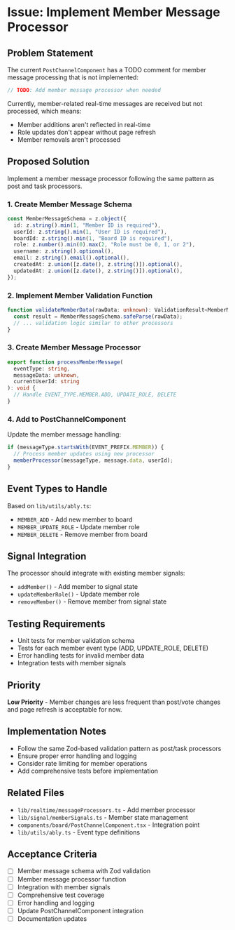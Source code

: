 # Issue: Implement Member Message Processor

## Problem Statement

The current `PostChannelComponent` has a TODO comment for member message processing that is not implemented:

```typescript
// TODO: Add member message processor when needed
```

Currently, member-related real-time messages are received but not processed, which means:

- Member additions aren't reflected in real-time
- Role updates don't appear without page refresh
- Member removals aren't processed

## Proposed Solution

Implement a member message processor following the same pattern as post and task processors.

### 1. Create Member Message Schema

```typescript
const MemberMessageSchema = z.object({
  id: z.string().min(1, "Member ID is required"),
  userId: z.string().min(1, "User ID is required"),
  boardId: z.string().min(1, "Board ID is required"),
  role: z.number().min(0).max(2, "Role must be 0, 1, or 2"),
  username: z.string().optional(),
  email: z.string().email().optional(),
  createdAt: z.union([z.date(), z.string()]).optional(),
  updatedAt: z.union([z.date(), z.string()]).optional(),
});
```

### 2. Implement Member Validation Function

```typescript
function validateMemberData(rawData: unknown): ValidationResult<MemberMessageData> {
  const result = MemberMessageSchema.safeParse(rawData);
  // ... validation logic similar to other processors
}
```

### 3. Create Member Message Processor

```typescript
export function processMemberMessage(
  eventType: string,
  messageData: unknown,
  currentUserId: string
): void {
  // Handle EVENT_TYPE.MEMBER.ADD, UPDATE_ROLE, DELETE
}
```

### 4. Add to PostChannelComponent

Update the member message handling:

```typescript
if (messageType.startsWith(EVENT_PREFIX.MEMBER)) {
  // Process member updates using new processor
  memberProcessor(messageType, message.data, userId);
}
```

## Event Types to Handle

Based on `lib/utils/ably.ts`:

- `MEMBER_ADD` - Add new member to board
- `MEMBER_UPDATE_ROLE` - Update member role
- `MEMBER_DELETE` - Remove member from board

## Signal Integration

The processor should integrate with existing member signals:

- `addMember()` - Add member to signal state
- `updateMemberRole()` - Update member role
- `removeMember()` - Remove member from signal state

## Testing Requirements

- Unit tests for member validation schema
- Tests for each member event type (ADD, UPDATE_ROLE, DELETE)
- Error handling tests for invalid member data
- Integration tests with member signals

## Priority

**Low Priority** - Member changes are less frequent than post/vote changes and page refresh is acceptable for now.

## Implementation Notes

- Follow the same Zod-based validation pattern as post/task processors
- Ensure proper error handling and logging
- Consider rate limiting for member operations
- Add comprehensive tests before implementation

## Related Files

- `lib/realtime/messageProcessors.ts` - Add member processor
- `lib/signal/memberSignals.ts` - Member state management
- `components/board/PostChannelComponent.tsx` - Integration point
- `lib/utils/ably.ts` - Event type definitions

## Acceptance Criteria

- [ ] Member message schema with Zod validation
- [ ] Member message processor function
- [ ] Integration with member signals
- [ ] Comprehensive test coverage
- [ ] Error handling and logging
- [ ] Update PostChannelComponent integration
- [ ] Documentation updates
